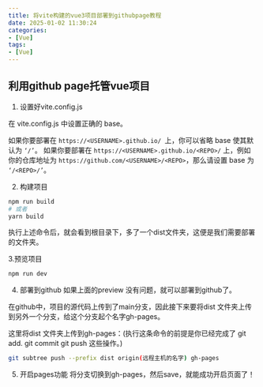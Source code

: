 ```yaml
---
title: 将vite构建的vue3项目部署到githubpage教程
date: 2025-01-02 11:30:24
categories:
- [Vue]
tags:
- [Vue]
---
```


## 利用github page托管vue项目

1. 设置好vite.config.js

在 vite.config.js 中设置正确的 base。

如果你要部署在 ```https://<USERNAME>.github.io/ ```上，你可以省略 base 使其默认为 ```‘/’```。
如果你要部署在 ```https://<USERNAME>.github.io/<REPO>/``` 上，例如你的仓库地址为 ```https://github.com/<USERNAME>/<REPO>```，那么请设置 base 为 ```‘/<REPO>/’```。

2. 构建项目

``` bash
npm run build
# 或者
yarn build
```

执行上述命令后，就会看到根目录下，多了一个dist文件夹，这便是我们需要部署的文件夹。

3.预览项目

``` bash
npm run dev
```

4. 部署到github
如果上面的preview 没有问题，就可以部署到github了。

在github中，项目的源代码上传到了main分支，因此接下来要将dist 文件夹上传到另外一个分支，给这个分支起个名字gh-pages。

这里将dist 文件夹上传到gh-pages：(执行这条命令的前提是你已经完成了 git add. git commit git push 这些操作。)

``` bash
git subtree push --prefix dist origin(远程主机的名字) gh-pages
```

5. 开启pages功能
将分支切换到gh-pages，然后save，就能成功开启页面了！